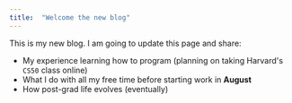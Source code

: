```yaml
---
title:  "Welcome the new blog"
---
```


This is my new blog. I am going to update this page and share:

- My experience learning how to program (planning on taking Harvard's `CS50` class online)
- What I do with all my free time before starting work in __August__
- How post-grad life evolves (eventually)

